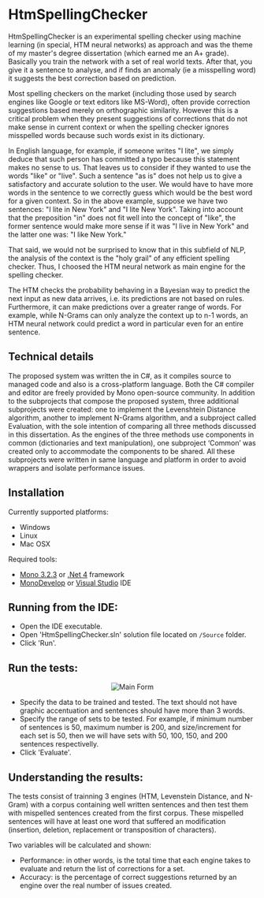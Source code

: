 # HtmSpellingChecker

HtmSpellingChecker is an experimental spelling checker using machine learning (in special, HTM neural networks) as approach and was the theme of my master's degree dissertation (which earned me an A+ grade).
Basically you train the network with a set of real world texts. After that, you give it a sentence to analyse, and if finds an anomaly (ie a misspelling word) it suggests the best correction based on prediction.

Most spelling checkers on the market (including those used by search engines like Google or text editors like MS-Word), often provide correction suggestions based merely on orthographic similarity. However this is a critical problem when they present suggestions of corrections that do not make sense in current context or when the spelling checker ignores misspelled words because such words exist in its dictionary.

In English language, for example, if someone writes "I lite", we simply deduce that such person has committed a typo because this statement makes no sense to us. That leaves us to consider if they wanted to use the words "like" or "live". Such a sentence "as is" does not help us to give a satisfactory and accurate solution to the user. We would have to have more words in the sentence to we correctly guess which would be the best word for a given context. 
So in the above example, suppose we have two sentences: "I lite in New York" and "I lite New York". Taking into account that the preposition "in" does not fit well into the concept of "like", the former sentence would make more sense if it was "I live in New York" and the latter one was: "I like New York."

That said, we would not be surprised to know that in this subfield of NLP, the analysis of the context is the "holy grail" of any efficient spelling checker. Thus, I choosed the HTM neural network as main engine for the spelling checker. 

The HTM checks the probability behaving in a Bayesian way to predict the next input as new data arrives, i.e. its predictions are not based on rules. Furthermore, it can make predictions over a greater range of words. For example, while N-Grams can only analyze the context up to n-1 words, an HTM neural network could predict a word in particular even for an entire sentence.

## Technical details

The proposed system was written the in C#, as it compiles source to managed code and also is a cross-platform language. Both the C# compiler and editor are freely provided by Mono open-source community.
In addition to the subprojects that compose the proposed system, three additional subprojects were created: one to implement the Levenshtein Distance algorithm, another to implement N-Grams algorithm, and a subproject called Evaluation, with the sole intention of comparing all three methods discussed in this dissertation. As the engines of the three methods use components in common (dictionaries and text manipulation), one subproject ‘Common’ was created only to accommodate the components to be shared. All these subprojects were written in same language and platform in order to avoid wrappers and isolate performance issues.

## Installation

Currently supported platforms:
 * Windows
 * Linux
 * Mac OSX

Required tools:
 * [Mono 3.2.3](http://www.mono-project.com) or [.Net 4](http://www.microsoft.com/net) framework
 * [MonoDevelop](http://monodevelop.com/Download) or [Visual Studio](http://www.visualstudio.com/) IDE

## Running from the IDE:

 * Open the IDE executable.
 * Open 'HtmSpellingChecker.sln' solution file located on <code>/Source</code> folder.
 * Click 'Run'.

## Run the tests:

<div align="center">
    <img title="Main Form" src="Doc/MainForm.png"/>
</div>

 * Specify the data to be trained and tested. The text should not have graphic accentuation and sentences should have more than 3 words.
 * Specify the range of sets to be tested. For example, if minimum number of sentences is 50, maximum number is 200, and size/increment for each set is 50, then we will have sets with 50, 100, 150, and 200 sentences respectivelly.
 * Click 'Evaluate'.

## Understanding the results:

The tests consist of trainning 3 engines (HTM, Levenstein Distance, and N-Gram) with a corpus containing well written sentences and then test them with mispelled sentences created from the first corpus. These mispelled sentences will have at least one word that suffered an modification (insertion, deletion, replacement or transposition of characters).

Two variables will be calculated and shown:
 * Performance: in other words, is the total time that each engine takes to evaluate and return the list of corrections for a set.
 * Accuracy: is the percentage of correct suggestions returned by an engine over the real number of issues created.
